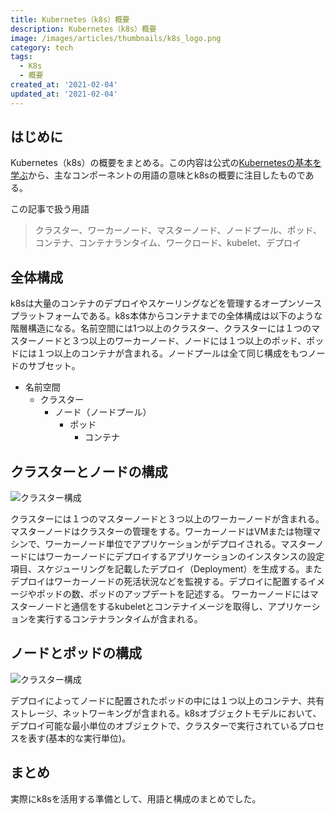```yaml
---
title: Kubernetes（k8s）概要
description: Kubernetes（k8s）概要
image: /images/articles/thumbnails/k8s_logo.png
category: tech
tags:
  - K8s
  - 概要
created_at: '2021-02-04'
updated_at: '2021-02-04'
---
```


## はじめに

Kubernetes（k8s）の概要をまとめる。この内容は公式の[Kubernetesの基本を学ぶ](https://kubernetes.io/ja/docs/tutorials/kubernetes-basics/)から、主なコンポーネントの用語の意味とk8sの概要に注目したものである。

この記事で扱う用語

>クラスター、ワーカーノード、マスターノード、ノードプール、ポッド、コンテナ、コンテナランタイム、ワークロード、kubelet、デプロイ

## 全体構成

k8sは大量のコンテナのデプロイやスケーリングなどを管理するオープンソースプラットフォームである。k8s本体からコンテナまでの全体構成は以下のような階層構造になる。名前空間には1つ以上のクラスター、クラスターには１つのマスターノードと３つ以上のワーカーノード、ノードには１つ以上のポッド、ポッドには１つ以上のコンテナが含まれる。ノードプールは全て同じ構成をもつノードのサブセット。

- 名前空間
  - クラスター
    - ノード（ノードプール）
      - ポッド
        - コンテナ

## クラスターとノードの構成


<!-- ２の画像でいいかな -->
![クラスター構成](https://kalimotxo9507.github.io/kalimotxo.github.io/images/articles/article/k8s_1.png "クラスター") 

クラスターには１つのマスターノードと３つ以上のワーカーノードが含まれる。マスターノードはクラスターの管理をする。ワーカーノードはVMまたは物理マシンで、ワーカーノード単位でアプリケーションがデプロイされる。マスターノードにはワーカーノードにデプロイするアプリケーションのインスタンスの設定項目、スケジューリングを記載したデプロイ（Deployment）を生成する。またデプロイはワーカーノードの死活状況などを監視する。デプロイに配置するイメージやポッドの数、ポッドのアップデートを記述する。
ワーカーノードにはマスターノードと通信をするkubeletとコンテナイメージを取得し、アプリケーションを実行するコンテナランタイムが含まれる。

## ノードとポッドの構成

![クラスター構成](https://kalimotxo9507.github.io/kalimotxo.github.io/images/articles/article/k8s_2.png "ノード構成") 

デプロイによってノードに配置されたポッドの中には１つ以上のコンテナ、共有ストレージ、ネットワーキングが含まれる。k8sオブジェクトモデルにおいて、デプロイ可能な最小単位のオブジェクトで、クラスターで実行されているプロセスを表す(基本的な実行単位)。

## まとめ

実際にk8sを活用する準備として、用語と構成のまとめでした。

<!--
-->